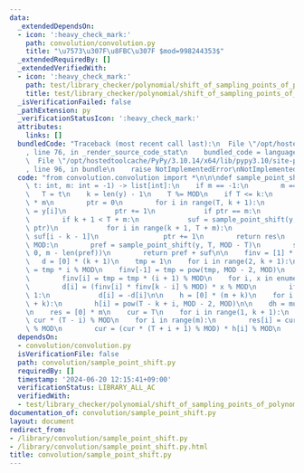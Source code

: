 ```yaml
---
data:
  _extendedDependsOn:
  - icon: ':heavy_check_mark:'
    path: convolution/convolution.py
    title: "\u7573\u307F\u8FBC\u307F $mod=998244353$"
  _extendedRequiredBy: []
  _extendedVerifiedWith:
  - icon: ':heavy_check_mark:'
    path: test/library_checker/polynomial/shift_of_sampling_points_of_polynomial.test.py
    title: test/library_checker/polynomial/shift_of_sampling_points_of_polynomial.test.py
  _isVerificationFailed: false
  _pathExtension: py
  _verificationStatusIcon: ':heavy_check_mark:'
  attributes:
    links: []
  bundledCode: "Traceback (most recent call last):\n  File \"/opt/hostedtoolcache/PyPy/3.10.14/x64/lib/pypy3.10/site-packages/onlinejudge_verify/documentation/build.py\"\
    , line 76, in _render_source_code_stat\n    bundled_code = language.bundle(\n\
    \  File \"/opt/hostedtoolcache/PyPy/3.10.14/x64/lib/pypy3.10/site-packages/onlinejudge_verify/languages/python.py\"\
    , line 96, in bundle\n    raise NotImplementedError\nNotImplementedError\n"
  code: "from convolution.convolution import *\n\n\ndef sample_point_shift(y: list[int],\
    \ t: int, m: int = -1) -> list[int]:\n    if m == -1:\n        m == len(y)\n \
    \   T = t\n    k = len(y) - 1\n    T %= MOD\n    if T <= k:\n        res = [0]\
    \ * m\n        ptr = 0\n        for i in range(T, k + 1):\n            res[ptr]\
    \ = y[i]\n            ptr += 1\n            if ptr == m:\n                break\n\
    \        if k + 1 < T + m:\n            suf = sample_point_shift(y, k + 1, m -\
    \ ptr)\n            for i in range(k + 1, T + m):\n                res[ptr] =\
    \ suf[i - k - 1]\n                ptr += 1\n        return res\n    if T + m >\
    \ MOD:\n        pref = sample_point_shift(y, T, MOD - T)\n        suf = sample_point_shift(y,\
    \ 0, m - len(pref))\n        return pref + suf\n\n    finv = [1] * (k + 1)\n \
    \   d = [0] * (k + 1)\n    tmp = 1\n    for i in range(2, k + 1):\n        tmp\
    \ = tmp * i % MOD\n    finv[-1] = tmp = pow(tmp, MOD - 2, MOD)\n    for i in range(k)[::-1]:\n\
    \        finv[i] = tmp = tmp * (i + 1) % MOD\n    for i, x in enumerate(y):\n\
    \        d[i] = (finv[i] * finv[k - i] % MOD) * x % MOD\n        if (k - i) &\
    \ 1:\n            d[i] = -d[i]\n\n    h = [0] * (m + k)\n    for i in range(m\
    \ + k):\n        h[i] = pow(T - k + i, MOD - 2, MOD)\n\n    dh = multiply(d, h)\n\
    \n    res = [0] * m\n    cur = T\n    for i in range(1, k + 1):\n        cur =\
    \ cur * (T - i) % MOD\n    for i in range(m):\n        res[i] = cur * dh[k + i]\
    \ % MOD\n        cur = (cur * (T + i + 1) % MOD) * h[i] % MOD\n    return res\n"
  dependsOn:
  - convolution/convolution.py
  isVerificationFile: false
  path: convolution/sample_point_shift.py
  requiredBy: []
  timestamp: '2024-06-20 12:15:41+09:00'
  verificationStatus: LIBRARY_ALL_AC
  verifiedWith:
  - test/library_checker/polynomial/shift_of_sampling_points_of_polynomial.test.py
documentation_of: convolution/sample_point_shift.py
layout: document
redirect_from:
- /library/convolution/sample_point_shift.py
- /library/convolution/sample_point_shift.py.html
title: convolution/sample_point_shift.py
---
```

